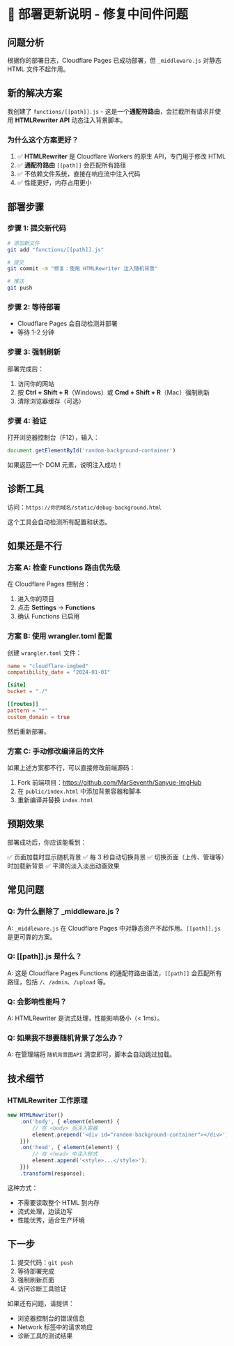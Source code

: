 # 🔧 部署更新说明 - 修复中间件问题

## 问题分析

根据你的部署日志，Cloudflare Pages 已成功部署，但 `_middleware.js` 对静态 HTML 文件不起作用。

## 新的解决方案

我创建了 `functions/[[path]].js` - 这是一个**通配符路由**，会拦截所有请求并使用 **HTMLRewriter API** 动态注入背景脚本。

### 为什么这个方案更好？

1. ✅ **HTMLRewriter** 是 Cloudflare Workers 的原生 API，专门用于修改 HTML
2. ✅ **通配符路由** `[[path]]` 会匹配所有路径
3. ✅ 不依赖文件系统，直接在响应流中注入代码
4. ✅ 性能更好，内存占用更小

## 部署步骤

### 步骤 1: 提交新代码

```bash
# 添加新文件
git add "functions/[[path]].js"

# 提交
git commit -m "修复：使用 HTMLRewriter 注入随机背景"

# 推送
git push
```

### 步骤 2: 等待部署

- Cloudflare Pages 会自动检测并部署
- 等待 1-2 分钟

### 步骤 3: 强制刷新

部署完成后：
1. 访问你的网站
2. 按 **Ctrl + Shift + R**（Windows）或 **Cmd + Shift + R**（Mac）强制刷新
3. 清除浏览器缓存（可选）

### 步骤 4: 验证

打开浏览器控制台（F12），输入：
```javascript
document.getElementById('random-background-container')
```

如果返回一个 DOM 元素，说明注入成功！

## 诊断工具

访问：`https://你的域名/static/debug-background.html`

这个工具会自动检测所有配置和状态。

## 如果还是不行

### 方案 A: 检查 Functions 路由优先级

在 Cloudflare Pages 控制台：
1. 进入你的项目
2. 点击 **Settings** -> **Functions**
3. 确认 Functions 已启用

### 方案 B: 使用 wrangler.toml 配置

创建 `wrangler.toml` 文件：

```toml
name = "cloudflare-imgbed"
compatibility_date = "2024-01-01"

[site]
bucket = "./"

[[routes]]
pattern = "*"
custom_domain = true
```

然后重新部署。

### 方案 C: 手动修改编译后的文件

如果上述方案都不行，可以直接修改前端源码：

1. Fork 前端项目：https://github.com/MarSeventh/Sanyue-ImgHub
2. 在 `public/index.html` 中添加背景容器和脚本
3. 重新编译并替换 `index.html`

## 预期效果

部署成功后，你应该能看到：

✅ 页面加载时显示随机背景
✅ 每 3 秒自动切换背景
✅ 切换页面（上传、管理等）时加载新背景
✅ 平滑的淡入淡出动画效果

## 常见问题

### Q: 为什么删除了 _middleware.js？

A: `_middleware.js` 在 Cloudflare Pages 中对静态资产不起作用。`[[path]].js` 是更可靠的方案。

### Q: [[path]].js 是什么？

A: 这是 Cloudflare Pages Functions 的通配符路由语法，`[[path]]` 会匹配所有路径，包括 `/`、`/admin`、`/upload` 等。

### Q: 会影响性能吗？

A: HTMLRewriter 是流式处理，性能影响极小（< 1ms）。

### Q: 如果我不想要随机背景了怎么办？

A: 在管理端将 `随机背景图API` 清空即可，脚本会自动跳过加载。

## 技术细节

### HTMLRewriter 工作原理

```javascript
new HTMLRewriter()
    .on('body', { element(element) {
        // 在 <body> 后注入容器
        element.prepend('<div id="random-background-container"></div>');
    }})
    .on('head', { element(element) {
        // 在 <head> 中注入样式
        element.append('<style>...</style>');
    }})
    .transform(response);
```

这种方式：
- 不需要读取整个 HTML 到内存
- 流式处理，边读边写
- 性能优秀，适合生产环境

## 下一步

1. 提交代码：`git push`
2. 等待部署完成
3. 强制刷新页面
4. 访问诊断工具验证

如果还有问题，请提供：
- 浏览器控制台的错误信息
- Network 标签中的请求响应
- 诊断工具的测试结果

